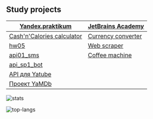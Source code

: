## Study projects

[**Yandex.praktikum**](https://praktikum.yandex.ru/profile/backend-developer/) | [**JetBrains Academy**](https://hyperskill.org/")
--- | --- 
[Cash'n'Calories calculator](https://github.com/khmaker/hw_python_oop) |  [Currency converter](https://github.com/khmaker/Currency_Converter)
[hw05](https://github.com/khmaker/hw05_final) | [Web scraper](https://github.com/khmaker/Web_Scraper)
[api01_sms](https://github.com/khmaker/api_01_sms) | [Coffee machine](https://github.com/khmaker/Coffee_Machine)
[api_sp1_bot](https://github.com/khmaker/api_sp1_bot) |
[API для Yatube](https://github.com/khmaker/api_final_yatube) |
[Проект YaMDb](https://github.com/khmaker/infra_sp2) |

![stats](https://github-readme-stats.vercel.app/api?username=khmaker&show_icons=true&count_private=true&theme=dark&hide_title=true)

![top-langs](https://github-readme-stats.vercel.app/api/top-langs/?username=khmaker&theme=dark&layout=compact&hide_title=true&card_width=445)
